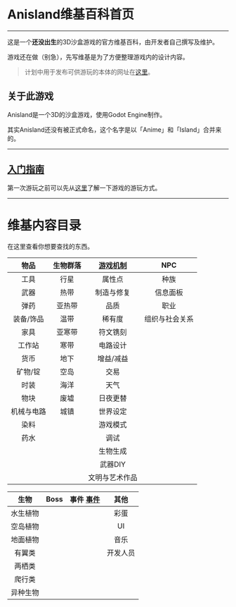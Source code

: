 # Anisland维基百科首页

---

这是一个**还没出生**的3D沙盒游戏的官方维基百科，由开发者自己撰写及维护。

游戏还在做（别急），先写维基是为了方便整理游戏内的设计内容。

> 计划中用于发布可供游玩的本体的网址在[这里](https://github.com/6bir/Anisland)。

## 关于此游戏

Anisland是一个3D的沙盒游戏，使用Godot Engine制作。

其实Anisland还没有被正式命名，这个名字是以「Anime」和「Island」合并来的。



---

##  [入门指南](items\README.md)

第一次游玩之前可以先从[这里](items\README.md)了解一下游戏的游玩方式。

---

# 维基内容目录

在这里查看你想要查找的东西。

|    物品    | 生物群落 | [游戏机制](game-mechanics\README.md) |      NPC       |
| :--------: | :------: | :----------------------------------: | :------------: |
|    工具    |   行星   |                属性点                |      种族      |
|    武器    |   热带   |              制造与修复              |    信息面板    |
|    弹药    |  亚热带  |                 品质                 |      职业      |
| 装备/饰品  |   温带   |                稀有度                | 组织与社会关系 |
|    家具    |  亚寒带  |               符文镌刻               |                |
|   工作站   |   寒带   |               电路设计               |                |
|    货币    |   地下   |              增益/减益               |                |
|  矿物/锭   |   空岛   |                 交易                 |                |
|    时装    |   海洋   |                 天气                 |                |
|    物块    |   废墟   |               日夜更替               |                |
| 机械与电路 |   城镇   |               世界设定               |                |
|    染料    |          |               游戏模式               |                |
|    药水    |          |                 调试                 |                |
|            |          |               生物生成               |                |
|            |          |               武器DIY                |                |
|            |          |            文明与艺术作品            |                |



|   生物   | Boss | 事件 [事件](events\README.md) |   其他   |
| :------: | :--: | :---------------------------: | :------: |
| 水生植物 |      |                               |   彩蛋   |
| 空岛植物 |      |                               |    UI    |
| 地面植物 |      |                               |   音乐   |
|  有翼类  |      |                               | 开发人员 |
|  两栖类  |      |                               |          |
|  爬行类  |      |                               |          |
| 异种生物 |      |                               |          |

